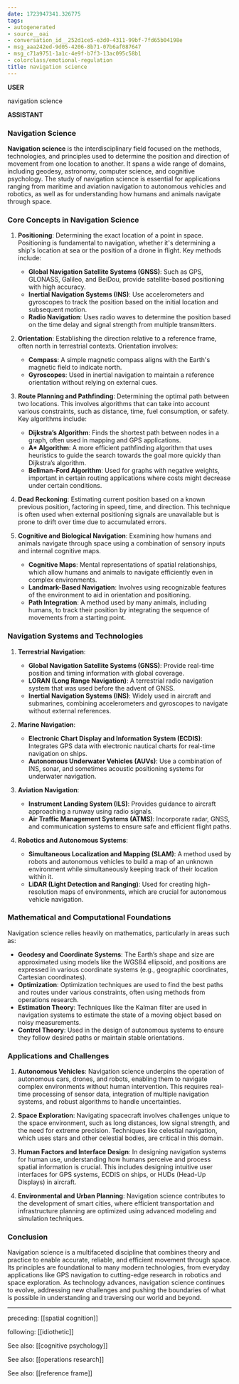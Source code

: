 ```yaml
---
date: 1723947341.326775
tags:
- autogenerated
- source__oai
- conversation_id__252d1ce5-e3d0-4311-99bf-7fd65b04198e
- msg_aaa242ed-9d05-4206-8b71-07b6af087647
- msg_c71a9751-1a1c-4e9f-b7f3-13ac095c58b1
- colorclass/emotional-regulation
title: navigation science
---
```


**USER**

navigation science


**ASSISTANT**

### Navigation Science

**Navigation science** is the interdisciplinary field focused on the methods, technologies, and principles used to determine the position and direction of movement from one location to another. It spans a wide range of domains, including geodesy, astronomy, computer science, and cognitive psychology. The study of navigation science is essential for applications ranging from maritime and aviation navigation to autonomous vehicles and robotics, as well as for understanding how humans and animals navigate through space.

### Core Concepts in Navigation Science

1. **Positioning**: Determining the exact location of a point in space. Positioning is fundamental to navigation, whether it's determining a ship's location at sea or the position of a drone in flight. Key methods include:
   - **Global Navigation Satellite Systems (GNSS)**: Such as GPS, GLONASS, Galileo, and BeiDou, provide satellite-based positioning with high accuracy.
   - **Inertial Navigation Systems (INS)**: Use accelerometers and gyroscopes to track the position based on the initial location and subsequent motion.
   - **Radio Navigation**: Uses radio waves to determine the position based on the time delay and signal strength from multiple transmitters.

2. **Orientation**: Establishing the direction relative to a reference frame, often north in terrestrial contexts. Orientation involves:
   - **Compass**: A simple magnetic compass aligns with the Earth's magnetic field to indicate north.
   - **Gyroscopes**: Used in inertial navigation to maintain a reference orientation without relying on external cues.

3. **Route Planning and Pathfinding**: Determining the optimal path between two locations. This involves algorithms that can take into account various constraints, such as distance, time, fuel consumption, or safety. Key algorithms include:
   - **Dijkstra’s Algorithm**: Finds the shortest path between nodes in a graph, often used in mapping and GPS applications.
   - **A\* Algorithm**: A more efficient pathfinding algorithm that uses heuristics to guide the search towards the goal more quickly than Dijkstra’s algorithm.
   - **Bellman-Ford Algorithm**: Used for graphs with negative weights, important in certain routing applications where costs might decrease under certain conditions.

4. **Dead Reckoning**: Estimating current position based on a known previous position, factoring in speed, time, and direction. This technique is often used when external positioning signals are unavailable but is prone to drift over time due to accumulated errors.

5. **Cognitive and Biological Navigation**: Examining how humans and animals navigate through space using a combination of sensory inputs and internal cognitive maps.
   - **Cognitive Maps**: Mental representations of spatial relationships, which allow humans and animals to navigate efficiently even in complex environments.
   - **Landmark-Based Navigation**: Involves using recognizable features of the environment to aid in orientation and positioning.
   - **Path Integration**: A method used by many animals, including humans, to track their position by integrating the sequence of movements from a starting point.

### Navigation Systems and Technologies

1. **Terrestrial Navigation**:
   - **Global Navigation Satellite Systems (GNSS)**: Provide real-time position and timing information with global coverage.
   - **LORAN (Long Range Navigation)**: A terrestrial radio navigation system that was used before the advent of GNSS.
   - **Inertial Navigation Systems (INS)**: Widely used in aircraft and submarines, combining accelerometers and gyroscopes to navigate without external references.

2. **Marine Navigation**:
   - **Electronic Chart Display and Information System (ECDIS)**: Integrates GPS data with electronic nautical charts for real-time navigation on ships.
   - **Autonomous Underwater Vehicles (AUVs)**: Use a combination of INS, sonar, and sometimes acoustic positioning systems for underwater navigation.

3. **Aviation Navigation**:
   - **Instrument Landing System (ILS)**: Provides guidance to aircraft approaching a runway using radio signals.
   - **Air Traffic Management Systems (ATMS)**: Incorporate radar, GNSS, and communication systems to ensure safe and efficient flight paths.

4. **Robotics and Autonomous Systems**:
   - **Simultaneous Localization and Mapping (SLAM)**: A method used by robots and autonomous vehicles to build a map of an unknown environment while simultaneously keeping track of their location within it.
   - **LiDAR (Light Detection and Ranging)**: Used for creating high-resolution maps of environments, which are crucial for autonomous vehicle navigation.

### Mathematical and Computational Foundations

Navigation science relies heavily on mathematics, particularly in areas such as:

- **Geodesy and Coordinate Systems**: The Earth’s shape and size are approximated using models like the WGS84 ellipsoid, and positions are expressed in various coordinate systems (e.g., geographic coordinates, Cartesian coordinates).
- **Optimization**: Optimization techniques are used to find the best paths and routes under various constraints, often using methods from operations research.
- **Estimation Theory**: Techniques like the Kalman filter are used in navigation systems to estimate the state of a moving object based on noisy measurements.
- **Control Theory**: Used in the design of autonomous systems to ensure they follow desired paths or maintain stable orientations.

### Applications and Challenges

1. **Autonomous Vehicles**: Navigation science underpins the operation of autonomous cars, drones, and robots, enabling them to navigate complex environments without human intervention. This requires real-time processing of sensor data, integration of multiple navigation systems, and robust algorithms to handle uncertainties.

2. **Space Exploration**: Navigating spacecraft involves challenges unique to the space environment, such as long distances, low signal strength, and the need for extreme precision. Techniques like celestial navigation, which uses stars and other celestial bodies, are critical in this domain.

3. **Human Factors and Interface Design**: In designing navigation systems for human use, understanding how humans perceive and process spatial information is crucial. This includes designing intuitive user interfaces for GPS systems, ECDIS on ships, or HUDs (Head-Up Displays) in aircraft.

4. **Environmental and Urban Planning**: Navigation science contributes to the development of smart cities, where efficient transportation and infrastructure planning are optimized using advanced modeling and simulation techniques.

### Conclusion

Navigation science is a multifaceted discipline that combines theory and practice to enable accurate, reliable, and efficient movement through space. Its principles are foundational to many modern technologies, from everyday applications like GPS navigation to cutting-edge research in robotics and space exploration. As technology advances, navigation science continues to evolve, addressing new challenges and pushing the boundaries of what is possible in understanding and traversing our world and beyond.


---

preceding: [[spatial cognition]]  


following: [[idiothetic]]

See also: [[cognitive psychology]]


See also: [[operations research]]


See also: [[reference frame]]